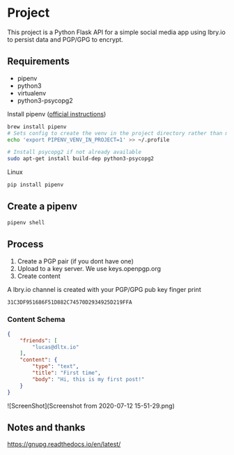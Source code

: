 # Project

This project is a Python Flask API for a simple social media app using lbry.io to persist data and PGP/GPG to encrypt.

## Requirements

- pipenv
- python3
- virtualenv
- python3-psycopg2

Install pipenv ([official instructions](https://pipenv.pypa.io/en/latest/install/#installing-pipenv))

```bash
brew install pipenv
# Sets config to create the venv in the project directory rather than mapping it globally
echo 'export PIPENV_VENV_IN_PROJECT=1' >> ~/.profile

# Install psycopg2 if not already available
sudo apt-get install build-dep python3-psycopg2
```

Linux

```bash
pip install pipenv
```

## Create a pipenv

```bash
pipenv shell
```

## Process
1. Create a PGP pair (if you dont have one)
2. Upload to a key server.  We use keys.openpgp.org
3. Create content

A lbry.io channel is created with your PGP/GPG pub key finger print

`31C3DF951686F51D882C74570D2934925D219FFA`


### Content Schema

```json
{
    "friends": [
        "lucas@dltx.io"
    ],
    "content": {
        "type": "text",
        "title": "First time",
        "body": "Hi, this is my first post!"
    }
}
```

![ScreenShot](Screenshot from 2020-07-12 15-51-29.png)

## Notes and thanks

https://gnupg.readthedocs.io/en/latest/

